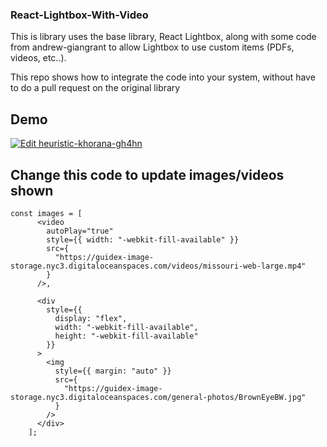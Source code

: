 ### React-Lightbox-With-Video

This is library uses the base library, React Lightbox, along with some code from andrew-giangrant to allow Lightbox to use custom items (PDFs, videos, etc..). 

This repo shows how to integrate the code into your system, without have to do a pull request on the original library


## Demo
[![Edit heuristic-khorana-gh4hn](https://codesandbox.io/static/img/play-codesandbox.svg)](https://codesandbox.io/s/heuristic-khorana-gh4hn?fontsize=14&hidenavigation=1&theme=dark)

## Change this code to update images/videos shown

```
const images = [
      <video
        autoPlay="true"
        style={{ width: "-webkit-fill-available" }}
        src={
          "https://guidex-image-storage.nyc3.digitaloceanspaces.com/videos/missouri-web-large.mp4"
        }
      />,

      <div
        style={{
          display: "flex",
          width: "-webkit-fill-available",
          height: "-webkit-fill-available"
        }}
      >
        <img
          style={{ margin: "auto" }}
          src={
            "https://guidex-image-storage.nyc3.digitaloceanspaces.com/general-photos/BrownEyeBW.jpg"
          }
        />
      </div>
    ];


```
